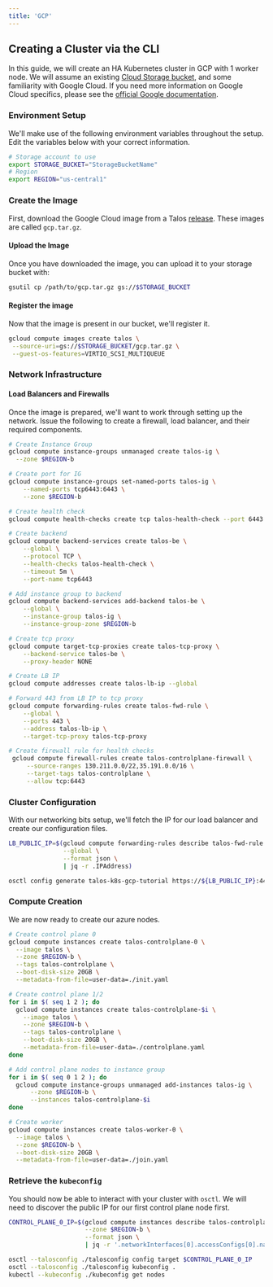 ```yaml
---
title: 'GCP'
---
```


## Creating a Cluster via the CLI

In this guide, we will create an HA Kubernetes cluster in GCP with 1 worker node.
We will assume an existing [Cloud Storage bucket](https://cloud.google.com/storage/docs/creating-buckets), and some familiarity with Google Cloud.
If you need more information on Google Cloud specifics, please see the [official Google documentation](https://cloud.google.com/docs/).

### Environment Setup

We'll make use of the following environment variables throughout the setup.
Edit the variables below with your correct information.

```bash
# Storage account to use
export STORAGE_BUCKET="StorageBucketName"
# Region
export REGION="us-central1"
```

### Create the Image

First, download the Google Cloud image from a Talos [release](https://github.com/talos-systems/talos/releases).
These images are called `gcp.tar.gz`.

#### Upload the Image

Once you have downloaded the image, you can upload it to your storage bucket with:

```bash
gsutil cp /path/to/gcp.tar.gz gs://$STORAGE_BUCKET
```

#### Register the image

Now that the image is present in our bucket, we'll register it.

```bash
gcloud compute images create talos \
 --source-uri=gs://$STORAGE_BUCKET/gcp.tar.gz \
 --guest-os-features=VIRTIO_SCSI_MULTIQUEUE
```

### Network Infrastructure

#### Load Balancers and Firewalls

Once the image is prepared, we'll want to work through setting up the network.
Issue the following to create a firewall, load balancer, and their required components.

```bash
# Create Instance Group
gcloud compute instance-groups unmanaged create talos-ig \
  --zone $REGION-b

# Create port for IG
gcloud compute instance-groups set-named-ports talos-ig \
    --named-ports tcp6443:6443 \
    --zone $REGION-b

# Create health check
gcloud compute health-checks create tcp talos-health-check --port 6443

# Create backend
gcloud compute backend-services create talos-be \
    --global \
    --protocol TCP \
    --health-checks talos-health-check \
    --timeout 5m \
    --port-name tcp6443

# Add instance group to backend
gcloud compute backend-services add-backend talos-be \
    --global \
    --instance-group talos-ig \
    --instance-group-zone $REGION-b

# Create tcp proxy
gcloud compute target-tcp-proxies create talos-tcp-proxy \
    --backend-service talos-be \
    --proxy-header NONE

# Create LB IP
gcloud compute addresses create talos-lb-ip --global

# Forward 443 from LB IP to tcp proxy
gcloud compute forwarding-rules create talos-fwd-rule \
    --global \
    --ports 443 \
    --address talos-lb-ip \
    --target-tcp-proxy talos-tcp-proxy

# Create firewall rule for health checks
 gcloud compute firewall-rules create talos-controlplane-firewall \
     --source-ranges 130.211.0.0/22,35.191.0.0/16 \
     --target-tags talos-controlplane \
     --allow tcp:6443
```

### Cluster Configuration

With our networking bits setup, we'll fetch the IP for our load balancer and create our configuration files.

```bash
LB_PUBLIC_IP=$(gcloud compute forwarding-rules describe talos-fwd-rule \
               --global \
               --format json \
               | jq -r .IPAddress)

osctl config generate talos-k8s-gcp-tutorial https://${LB_PUBLIC_IP}:443
```

### Compute Creation

We are now ready to create our azure nodes.

```bash
# Create control plane 0
gcloud compute instances create talos-controlplane-0 \
  --image talos \
  --zone $REGION-b \
  --tags talos-controlplane \
  --boot-disk-size 20GB \
  --metadata-from-file=user-data=./init.yaml

# Create control plane 1/2
for i in $( seq 1 2 ); do
  gcloud compute instances create talos-controlplane-$i \
    --image talos \
    --zone $REGION-b \
    --tags talos-controlplane \
    --boot-disk-size 20GB \
    --metadata-from-file=user-data=./controlplane.yaml
done

# Add control plane nodes to instance group
for i in $( seq 0 1 2 ); do
  gcloud compute instance-groups unmanaged add-instances talos-ig \
      --zone $REGION-b \
      --instances talos-controlplane-$i
done

# Create worker
gcloud compute instances create talos-worker-0 \
  --image talos \
  --zone $REGION-b \
  --boot-disk-size 20GB \
  --metadata-from-file=user-data=./join.yaml
```

### Retrieve the `kubeconfig`

You should now be able to interact with your cluster with `osctl`.
We will need to discover the public IP for our first control plane node first.

```bash
CONTROL_PLANE_0_IP=$(gcloud compute instances describe talos-controlplane-0 \
                     --zone $REGION-b \
                     --format json \
                     | jq -r '.networkInterfaces[0].accessConfigs[0].natIP')

osctl --talosconfig ./talosconfig config target $CONTROL_PLANE_0_IP
osctl --talosconfig ./talosconfig kubeconfig .
kubectl --kubeconfig ./kubeconfig get nodes
